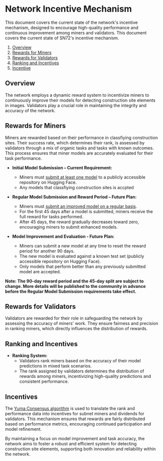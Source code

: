 # Network Incentive Mechanism

This document covers the current state of the network's incentive mechanism, designed to encourage high-quality performance and continuous improvement among miners and validators.
This document covers the current state of SN72's incentive mechanism.
1. [Overview](#overview)
2. [Rewards for Miners](#Rewards-for-Miners)
2. [Rewards for Validators](#Rewards-for-Validators)
3. [Ranking and Incentives](#Ranking-and-Incentives)
5. [Incentive](#incentives)

## Overview

The network employs a dynamic reward system to incentivize miners to continuously improve their models for detecting construction site elements in images. Validators play a crucial role in maintaining the integrity and accuracy of the network.

## Rewards for Miners
Miners are rewarded based on their performance in classfiying construction sites. Their success rate, which determines their rank, is assessed by validators through a mix of organic tasks and tasks with known outcomes. This process ensures that miner models are accurately evaluated for their task performance.

- **Initial Model Submission – Current Requirement:**
  - Miners must <a href="Mining.md#Submitted-a-model">submit at least one model</a> to a publicly accessible repository on Hugging Face.
  - Any models that classfiying construction sites is accpted

- **Regular Model Submission and Reward Period – Future Plan:**
  - Miners must <a href="Mining.md#Submitted-a-model">submit an improved model on a regular basis</a>.
  - For the first 45 days after a model is submitted, miners receive the full reward for tasks performed.
  - After 45 days, the reward gradually decreases toward zero, encouraging miners to submit enhanced models.

- **Model Improvement and Evaluation - Future Plan:**
  - Miners can submit a new model at any time to reset the reward period for another 90 days.
  - The new model is evaluated against a known test set (publicly accessible repository on Hugging Face).
  - Only models that perform better than any previously submitted model are accepted.

**Note: The 90-day reward period and the 45-day split are subject to change. More details will be published to the community in advance before the Regular Model Submission requirements take effect.**
 
## Rewards for Validators

Validators are rewarded for their role in safeguarding the network by assessing the accuracy of miners' work. They ensure fairness and precision in ranking miners, which directly influences the distribution of rewards.

## Ranking and Incentives

- **Ranking System:**
  - Validators rank miners based on the accuracy of their model predictions in mixed task scenarios.
  - The rank assigned by validators determines the distribution of rewards among miners, incentivizing high-quality predictions and consistent performance.

## Incentives

The [Yuma Consensus algorithm](https://docs.bittensor.com/yuma-consensus) is used to translate the rank and performance data into incentives for subnet miners and dividends for validators. This mechanism ensures that rewards are fairly distributed based on performance metrics, encouraging continued participation and model refinement.

By maintaining a focus on model improvement and task accuracy, the network aims to foster a robust and efficient system for detecting construction site elements, supporting both innovation and reliability within the network.
